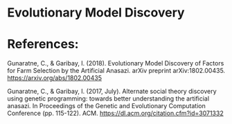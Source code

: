 # Evolutionary Model Discovery

# References:

Gunaratne, C., & Garibay, I. (2018). Evolutionary Model Discovery of Factors for Farm Selection by the Artificial Anasazi. arXiv preprint arXiv:1802.00435.
https://arxiv.org/abs/1802.00435

Gunaratne, C., & Garibay, I. (2017, July). Alternate social theory discovery using genetic programming: towards better understanding the artificial anasazi. In Proceedings of the Genetic and Evolutionary Computation Conference (pp. 115-122). ACM.
https://dl.acm.org/citation.cfm?id=3071332 